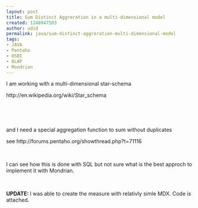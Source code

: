 ```yaml
---
layout: post
title: Sum Distinct Aggreration in a multi-dimensional model
created: 1248947503
author: udid
permalink: java/sum-distinct-aggreration-multi-dimensional-model
tags:
- JAVA
- Pentaho
- OSBI
- OLAP
- Mondrian
---
```

<p>I am working with a multi-dimensional star-schema</p>
<p>http://en.wikipedia.org/wiki/Star_schema</p>
<p>&nbsp;</p>
<p>&nbsp;</p>
<p>and I need a special aggregation function to sum without duplicates</p>
<p>see http://forums.pentaho.org/showthread.php?t=71116</p>
<p>&nbsp;</p>
<p>I can see how this is done with SQL but not sure what is the best approch to implement it with Mondrian.</p>
<p>&nbsp;</p>
<p><strong>UPDATE: </strong>I was able to create the measure with relativly simle MDX. Code is attached.</p>
<p>&nbsp;</p>
